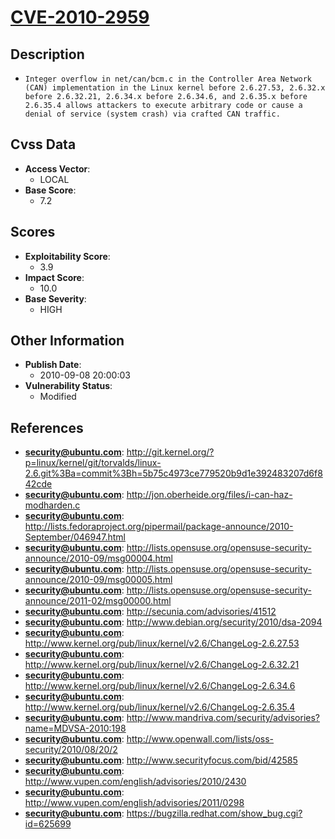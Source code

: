 
# [CVE-2010-2959](https://cve.mitre.org/cgi-bin/cvename.cgi?name=CVE-2010-2959)

## Description

- `Integer overflow in net/can/bcm.c in the Controller Area Network (CAN) implementation in the Linux kernel before 2.6.27.53, 2.6.32.x before 2.6.32.21, 2.6.34.x before 2.6.34.6, and 2.6.35.x before 2.6.35.4 allows attackers to execute arbitrary code or cause a denial of service (system crash) via crafted CAN traffic.`

## Cvss Data

- **Access Vector**:
  - LOCAL
- **Base Score**:
  - 7.2

## Scores

- **Exploitability Score**:
  - 3.9
- **Impact Score**:
  - 10.0
- **Base Severity**:
  - HIGH

## Other Information

- **Publish Date**:
  - 2010-09-08 20:00:03
- **Vulnerability Status**:
  - Modified

## References

- **security@ubuntu.com**: http://git.kernel.org/?p=linux/kernel/git/torvalds/linux-2.6.git%3Ba=commit%3Bh=5b75c4973ce779520b9d1e392483207d6f842cde
- **security@ubuntu.com**: http://jon.oberheide.org/files/i-can-haz-modharden.c
- **security@ubuntu.com**: http://lists.fedoraproject.org/pipermail/package-announce/2010-September/046947.html
- **security@ubuntu.com**: http://lists.opensuse.org/opensuse-security-announce/2010-09/msg00004.html
- **security@ubuntu.com**: http://lists.opensuse.org/opensuse-security-announce/2010-09/msg00005.html
- **security@ubuntu.com**: http://lists.opensuse.org/opensuse-security-announce/2011-02/msg00000.html
- **security@ubuntu.com**: http://secunia.com/advisories/41512
- **security@ubuntu.com**: http://www.debian.org/security/2010/dsa-2094
- **security@ubuntu.com**: http://www.kernel.org/pub/linux/kernel/v2.6/ChangeLog-2.6.27.53
- **security@ubuntu.com**: http://www.kernel.org/pub/linux/kernel/v2.6/ChangeLog-2.6.32.21
- **security@ubuntu.com**: http://www.kernel.org/pub/linux/kernel/v2.6/ChangeLog-2.6.34.6
- **security@ubuntu.com**: http://www.kernel.org/pub/linux/kernel/v2.6/ChangeLog-2.6.35.4
- **security@ubuntu.com**: http://www.mandriva.com/security/advisories?name=MDVSA-2010:198
- **security@ubuntu.com**: http://www.openwall.com/lists/oss-security/2010/08/20/2
- **security@ubuntu.com**: http://www.securityfocus.com/bid/42585
- **security@ubuntu.com**: http://www.vupen.com/english/advisories/2010/2430
- **security@ubuntu.com**: http://www.vupen.com/english/advisories/2011/0298
- **security@ubuntu.com**: https://bugzilla.redhat.com/show_bug.cgi?id=625699
